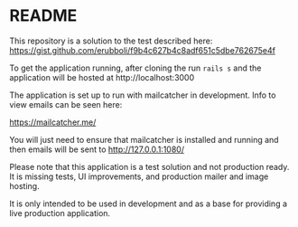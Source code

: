 # README

This repository is a solution to the test described here: https://gist.github.com/erubboli/f9b4c627b4c8adf651c5dbe762675e4f

To get the application running, after cloning the run `rails s` and the application will be hosted at http://localhost:3000

The application is set up to run with mailcatcher in development. Info to view emails can be seen here: 

https://mailcatcher.me/

You will just need to ensure that mailcatcher is installed and running and then emails will be sent to http://127.0.0.1:1080/

Please note that this application is a test solution and not production ready. It is missing tests, UI improvements, and production mailer and image hosting.

It is only intended to be used in development and as a base for providing a live production application.
